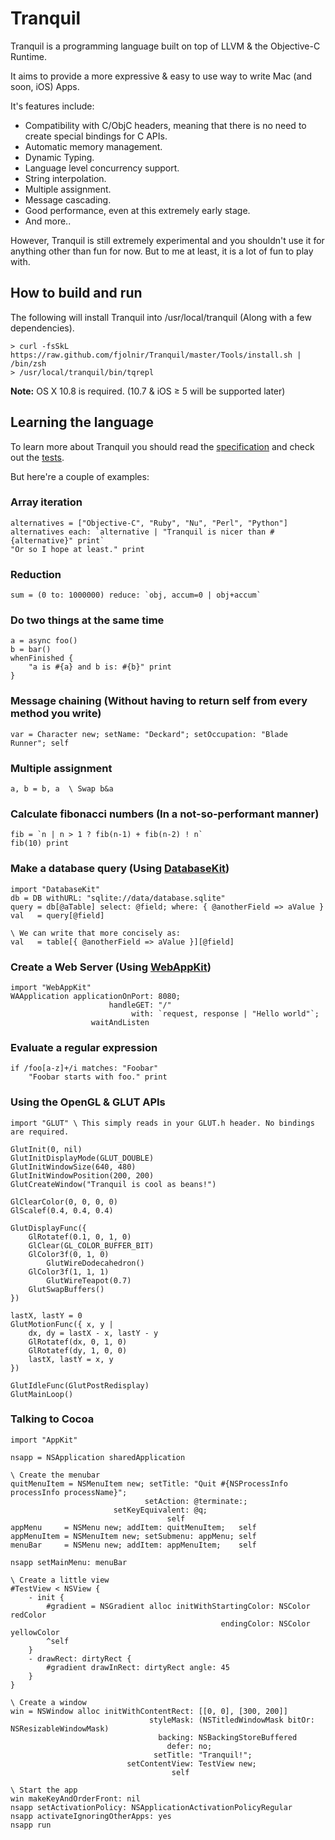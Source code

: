# Tranquil

Tranquil is a programming language built on top of LLVM & the Objective-C Runtime.

It aims to provide a more expressive & easy to use way to write Mac (and soon, iOS) Apps.

It's features include:

* Compatibility with C/ObjC headers, meaning that there is no need to create special bindings for C APIs.
* Automatic memory management.
* Dynamic Typing.
* Language level concurrency support.
* String interpolation.
* Multiple assignment.
* Message cascading.
* Good performance, even at this extremely early stage.
* And more..

However, Tranquil is still extremely experimental and you shouldn't use it for anything other than fun for now. But to me at least, it is a lot of fun to play with.

## How to build and run

The following will install Tranquil into /usr/local/tranquil (Along with a few dependencies).

    > curl -fsSkL https://raw.github.com/fjolnir/Tranquil/master/Tools/install.sh | /bin/zsh
    > /usr/local/tranquil/bin/tqrepl

**Note:** OS X 10.8 is required. (10.7 & iOS ≥ 5 will be supported later)

## Learning the language

To learn more about Tranquil you should read the [specification](https://github.com/fjolnir/Tranquil/blob/master/Docs/Tranquil%20Spec.md) and check out the [tests](https://github.com/fjolnir/Tranquil/blob/master/Tests).

But here're a couple of examples:

### Array iteration

```
alternatives = ["Objective-C", "Ruby", "Nu", "Perl", "Python"]
alternatives each: `alternative | "Tranquil is nicer than #{alternative}" print`
"Or so I hope at least." print
```

### Reduction

```
sum = (0 to: 1000000) reduce: `obj, accum=0 | obj+accum`
```

### Do two things at the same time

```
a = async foo()
b = bar()
whenFinished {
    "a is #{a} and b is: #{b}" print
}
```

### Message chaining (Without having to return self from every method you write)

```
var = Character new; setName: "Deckard"; setOccupation: "Blade Runner"; self
```

### Multiple assignment

```
a, b = b, a  \ Swap b&a
```

### Calculate fibonacci numbers (In a not-so-performant manner)

```
fib = `n | n > 1 ? fib(n-1) + fib(n-2) ! n`
fib(10) print
```

### Make a database query (Using [DatabaseKit](http://github.com/fjolnir/DatabaseKit))

    import "DatabaseKit"
    db = DB withURL: "sqlite://data/database.sqlite"
    query = db[@aTable] select: @field; where: { @anotherField => aValue }
    val   = query[@field]
    
    \ We can write that more concisely as:
    val   = table[{ @anotherField => aValue }][@field]
    
### Create a Web Server (Using [WebAppKit](http://github.com/fjolnir/WebAppKit))

    import "WebAppKit"
    WAApplication applicationOnPort: 8080;
                          handleGET: "/"
                               with: `request, response | "Hello world"`;
                      waitAndListen
    
### Evaluate a regular expression

```
if /foo[a-z]+/i matches: "Foobar"
    "Foobar starts with foo." print
```

### Using the OpenGL & GLUT APIs

```
import "GLUT" \ This simply reads in your GLUT.h header. No bindings are required.

GlutInit(0, nil)
GlutInitDisplayMode(GLUT_DOUBLE)
GlutInitWindowSize(640, 480)
GlutInitWindowPosition(200, 200)
GlutCreateWindow("Tranquil is cool as beans!")

GlClearColor(0, 0, 0, 0)
GlScalef(0.4, 0.4, 0.4)

GlutDisplayFunc({
    GlRotatef(0.1, 0, 1, 0)
    GlClear(GL_COLOR_BUFFER_BIT)
    GlColor3f(0, 1, 0)
        GlutWireDodecahedron()
    GlColor3f(1, 1, 1)
        GlutWireTeapot(0.7)
    GlutSwapBuffers()
})

lastX, lastY = 0
GlutMotionFunc({ x, y |
    dx, dy = lastX - x, lastY - y
    GlRotatef(dx, 0, 1, 0)
    GlRotatef(dy, 1, 0, 0)
    lastX, lastY = x, y
})

GlutIdleFunc(GlutPostRedisplay)
GlutMainLoop()
```

### Talking to Cocoa

```
import "AppKit"

nsapp = NSApplication sharedApplication

\ Create the menubar
quitMenuItem = NSMenuItem new; setTitle: "Quit #{NSProcessInfo processInfo processName}";
                              setAction: @terminate:;
                       setKeyEquivalent: @q;
                                   self
appMenu     = NSMenu new; addItem: quitMenuItem;   self
appMenuItem = NSMenuItem new; setSubmenu: appMenu; self
menuBar     = NSMenu new; addItem: appMenuItem;    self

nsapp setMainMenu: menuBar

\ Create a little view
#TestView < NSView {
    - init {
        #gradient = NSGradient alloc initWithStartingColor: NSColor redColor
                                               endingColor: NSColor yellowColor
        ^self
    }
    - drawRect: dirtyRect {
        #gradient drawInRect: dirtyRect angle: 45
    }
}
	
\ Create a window
win = NSWindow alloc initWithContentRect: [[0, 0], [300, 200]]
                               styleMask: (NSTitledWindowMask bitOr: NSResizableWindowMask)
                                 backing: NSBackingStoreBuffered
                                   defer: no;
                                setTitle: "Tranquil!";
                          setContentView: TestView new;
                                    self

\ Start the app
win makeKeyAndOrderFront: nil
nsapp setActivationPolicy: NSApplicationActivationPolicyRegular
nsapp activateIgnoringOtherApps: yes
nsapp run
```

